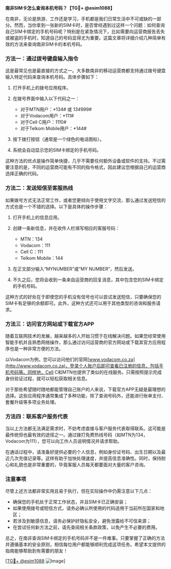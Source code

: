 **南非SIM卡怎么查询本机号码？【TG💪+ @esim1088】**

在南非，无论是旅游、工作还是学习，手机都是我们日常生活中不可或缺的一部分。然而，当你拿到一张新的SIM卡时，是否曾经遇到过这样一个问题：如何查询自己SIM卡绑定的手机号码呢？特别是在紧急情况下，比如需要向运营商报告丢失或被盗的手机时，知道自己的号码显得尤为重要。这篇文章将详细介绍几种简单有效的方法来查询南非SIM卡的本机号码。

### 方法一：通过拨号键盘输入指令

这是最常见也是最直接的方式之一。大多数南非的移动运营商都支持通过拨号键盘输入特定代码来查询本机号码。具体步骤如下：

1. 打开手机上的拨号应用程序。
2. 在拨号界面中输入以下代码之一：
   - 对于MTN用户：*134# 或 *134*999#
   - 对于Vodacom用户：*111#
   - 对于Cell C用户：*111*0#
   - 对于Telkom Mobile用户：*144#

3. 按下拨打按钮（通常是一个绿色的电话图标）。
4. 系统会自动显示您的SIM卡绑定的手机号码。

这种方法的优点是操作简单快捷，几乎不需要任何额外设备或软件的支持。不过需要注意的是，不同的运营商可能有不同的指令格式，因此建议您根据自己的运营商选择正确的代码。

### 方法二：发送短信至客服热线

如果拨号方式无法正常工作，或者您更倾向于使用文字交流，那么通过发送短信的方式也是一个不错的选择。以下是具体的操作步骤：

1. 打开手机上的信息应用。
2. 创建一条新信息，并在收件人栏填写相应的客服号码：
   - MTN：134
   - Vodacom：111
   - Cell C：111
   - Telkom Mobile：144

3. 在正文部分输入“MYNUMBER”或“MY NUMBER”，然后发送。

4. 不久之后，您将会收到一条来自运营商的回复消息，其中包含您的SIM卡绑定的手机号码。

这种方式的好处在于即使您的手机没有信号也可以尝试发送短信，只要确保您的SIM卡有足够的余额即可。此外，这种方式还可以用于其他类型的咨询和服务请求。

### 方法三：访问官方网站或下载官方APP

随着互联网技术的发展，越来越多的人开始习惯于在线解决问题。如果您经常使用智能手机并且熟悉网络操作，那么通过访问运营商的官方网站或下载其官方应用程序也是一种非常方便的方法。

以Vodacom为例，您可以访问他们的官网[www.vodacom.co.za](http://www.vodacom.co.za)，登录个人账户后即可查看已注册的信息，包括手机号码等。同样地，Cell C和MTN也提供了类似的在线服务。只需按照提示完成身份验证过程，就可以轻松获取相关信息。

对于那些希望随时随地都能管理自己账户的人来说，下载官方APP无疑是最理想的选择。这些应用程序通常集成了多种功能，除了查询号码外，还能进行账单支付、套餐升级等多项业务处理。

### 方法四：联系客户服务代表

当以上方法都无法满足需求时，不妨考虑直接与客户服务代表取得联系。这可能是最传统但也最有效的途径之一。通过拨打免费热线号码（如MTN为134，Vodacom为111），您可以向工作人员说明情况并请求帮助。

在通话过程中，请准备好提供必要的个人信息，例如身份证号码、出生日期以及最近几次充值记录等。这样有助于加快处理速度，并提高信息准确性。同时，保持耐心和礼貌也是非常重要的，毕竟客服人员每天都要面对大量的客户咨询。

### 注意事项

尽管上述方法都非常实用且易于执行，但在实际操作中仍需注意以下几点：

- 确保您的手机处于正常工作状态，并且SIM卡已正确安装；
- 如果使用拨号或短信方式，请务必确认所使用的代码适用于当前所在国家和地区；
- 若涉及到敏感信息，请务必保护好隐私安全，避免泄露给不可信来源；
- 在尝试任何新方法之前，请先查阅相关条款政策，以免产生不必要的费用。

总之，在南非查询SIM卡绑定的手机号码并不是一件难事。只要掌握了正确的方法并遵循基本的安全原则，相信每位用户都能够顺利完成这项任务。希望本文提供的指南能够帮助到有需要的朋友！

[[TG💪+ @esim1088](https://t.me/s/esim1088) ![Image](https://i.postimg.cc/4NQfJmqS/Snipaste-2025-05-13-00-14-12.png)]